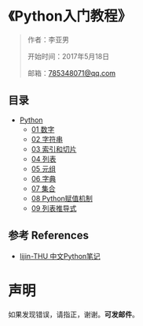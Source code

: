 # 《Python入门教程》

> 作者：李亚男
>
> 开始时间：2017年5月18日
>
> 邮箱：785348071@qq.com

## 目录
- [Python](01-python)
   - [01 数字](01-python/01.01-numbers.md)
   - [02 字符串](01-python/01.02-string.md)
   - [03 索引和切片](01-python/01.03-index_slice.md)
   - [04 列表](01-python/01.04-list.md)
   - [05 元组](01-python/01.05-tuple.md)
   - [06 字典](01-python/01.06-dictionary.md)
   - [07 集合](01-python/01.07-set.md)
   - [08 Python赋值机制](01-python/01.08-assignment.md)
   - [09 列表推导式](01-python/01.09-list_derivation.md)

## 参考 References
- [lijin-THU 中文Python笔记](https://github.com/lijin-THU/notes-python)

# 声明
如果发现错误，请指正，谢谢。**可发邮件**。